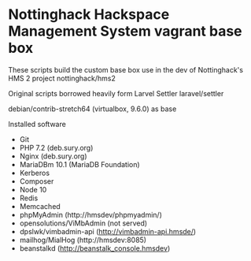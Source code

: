 # Nottinghack Hackspace Management System vagrant base box

These scripts build the custom base box use in the dev of Nottinghack's HMS 2 project nottinghack/hms2

Original scripts borrowed heavily form Larvel Settler laravel/settler

debian/contrib-stretch64 (virtualbox, 9.6.0) as base

Installed software

- Git
- PHP 7.2 (deb.sury.org)
- Nginx (deb.sury.org)
- MariaDBm 10.1 (MariaDB Foundation)
- Kerberos
- Composer
- Node 10
- Redis
- Memcached
- phpMyAdmin              (http://hmsdev/phpmyadmin/)
- opensolutions/ViMbAdmin (not served)
- dpslwk/vimbadmin-api    (http://vimbadmin-api.hmsde/)
- mailhog/MialHog         (http://hmsdev:8085)
- beanstalkd              (http://beanstalk_console.hmsdev)